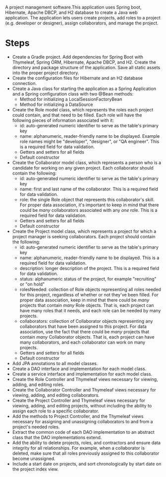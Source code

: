 A project management software.This application uses Spring boot, Hibernate, Apache DBCP, and H2 database to create a Java web application. The application lets users create projects, add roles to a project (e.g. developer or designer), assign collaborators, and manage the project.

# Steps

- Create a Gradle project. Add dependencies for Spring Boot with Thymeleaf, Spring ORM, Hibernate, Apache DBCP, and H2. Create the directory and package structure of the application. Save all static assets into the proper project directory.
- Create the configuration files for Hibernate and an H2 database connection.
- Create a Java class for starting the application as a Spring Application and a Spring configuration class with two @Bean methods:
  - Method for initializing a LocalSessionFactoryBean
  - Method for initializing a DataSource
- Create the Role model class, which represents the roles each project could contain, and that need to be filled. Each role will have the following pieces of information associated with it:
  - id: auto-generated numeric identifier to serve as the table&#39;s primary key
  - name: alphanumeric, reader-friendly name to be displayed. Example role names might be &quot;developer&quot;, &quot;designer&quot;, or &quot;QA engineer&quot;. This is a required field for data validation.
  - Getters and setters for all fields
  - Default constructor
- Create the Collaborator model class, which represents a person who is a candidate for working on any given project. Each collaborator should contain the following:
  - id: auto-generated numeric identifier to serve as the table&#39;s primary key
  - name: first and last name of the collaborator. This is a required field for data validation.
  - role: the single Role object that represents this collaborator&#39;s skill. For proper data association, it&#39;s important to keep in mind that there could be _many_ collaborators associated with any _one_ role. This is a required field for data validation.
  - Getters and setters for all fields
  - Default constructor
- Create the Project model class, which represents a project for which a project manager is seeking collaborators. Each project should contain the following:
  - id: auto-generated numeric identifier to serve as the table&#39;s primary key
  - name: alphanumeric, reader-friendly name to be displayed. This is a required field for data validation.
  - description: longer description of the project. This is a required field for data validation.
  - status: alphanumeric status of the project, for example &quot;recruiting&quot; or &quot;on hold&quot;
  - rolesNeeded: collection of Role objects representing all roles needed for this project, regardless of whether or not they&#39;ve been filled. For proper data association, keep in mind that there could be _many_ projects that contain _many_ Role objects. That is, each project can have many roles that it needs, and each role can be needed by many projects.
  - collaborators: collection of Collaborator objects representing any collaborators that have been assigned to this project. For data association, use the fact that there could be _many_ projects that contain _many_ Collaborator objects. That is, each project can have many collaborators, and each collaborator can work on many projects.
  - Getters and setters for all fields
  - Default constructor
- Add JPA annotations to all model classes.
- Create a DAO interface and implementation for each model class.
- Create a service interface and implementation for each model class.
- Create the Role Controller and Thymeleaf views necessary for viewing, adding, and editing roles.
- Create the Collaborator Controller and Thymeleaf views necessary for viewing, adding, and editing collaborators.
- Create the Project Controller and Thymeleaf views necessary for viewing, adding, and editing projects, without including the ability to assign each role to a specific collaborator.
- Add the methods to Project Controller, and the Thymeleaf views necessary for assigning and unassigning collaborators to and from a project&#39;s needed roles.
- Extract the common code of each DAO implementation to an abstract class that the DAO implementations extend.
- Add the ability to delete projects, roles, and contractors and ensure data integrity for all relationships. For example, when a collaborator is deleted, make sure that all roles previously assigned to this collaborator become unassigned.
- Include a start date on projects, and sort chronologically by start date on the project index view.
